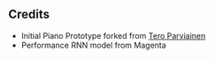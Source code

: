 

## Credits
- Initial Piano Prototype forked from [Tero Parviainen
](https://codepen.io/teropa/pen/gvwwZL)
- Performance RNN model from Magenta
